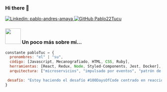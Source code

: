 ### Hi there 👋
[![Linkedin: pablo-andres-amaya](https://img.shields.io/badge/-thaianebraga-blue?style=flat-square&logo=Linkedin&logoColor=white&link=https://www.linkedin.com/in/pablo-andres-amaya/) ](https://www.linkedin.com/in/pablo-andres-amaya/)
[![GitHub Pablo22Tucu](https://img.shields.io/github/followers/thaiane?label=follow&style=social)](https://github.com/Pablo22Tucu)


### <img src="https://media.giphy.com/media/VgCDAzcKvsR6OM0uWg/giphy.gif" width="50"> Un poco más sobre mí...  

```javascript
constante pabloTuc = {
  pronombres: "el" | "su",
  código: [Javascript, Mecanografiado, HTML, CSS, Ruby],
  herramientas: [React, Redux, Node, Styled-Components, Jest, Docker],
  arquitectura: ["microservicios", "impulsado por eventos", "patrón de sistema de diseño"],
  
 desafío: "Estoy haciendo el desafío #100DaysOfCode centrado en reaccionar y mecanografiar"
}
```
<!--
**Pablo22Tucu/Pablo22Tucu** is a ✨ _special_ ✨ repository because its `README.md` (this file) appears on your GitHub profile.

Here are some ideas to get you started:

- 🔭 I’m currently working on ...
- 🌱 I’m currently learning ...
- 👯 I’m looking to collaborate on ...
- 🤔 I’m looking for help with ...
- 💬 Ask me about ...
- 📫 How to reach me: ...
- 😄 Pronouns: ...
- ⚡ Fun fact: ...
-->

